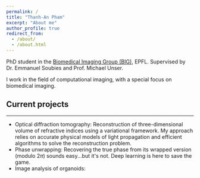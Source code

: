 ```yaml
---
permalink: /
title: "Thanh-An Pham"
excerpt: "About me"
author_profile: true
redirect_from: 
  - /about/
  - /about.html
---
```




PhD student in the [Biomedical Imaging Group (BIG)](https://bigwww.epfl.ch), EPFL.
Supervised by Dr. Emmanuel Soubies and Prof. Michael Unser.

I work in the field of computational imaging, with a special focus on biomedical imaging.


## Current projects
------

* Optical diffraction tomography: 
Reconstruction of three-dimensional volume of refractive indices using a variational framework.
My approach relies on accurate physical models of light propagation and efficient algorithms to solve the reconstruction problem.
* Phase unwrapping:
Recovering the true phase from its wrapped version (modulo 2$\pi$) sounds easy...but it's not. Deep learning is here to save the game.
* Image analysis of organoids:



<!--Here:[My Google scholar website](https://scholar.google.com/citations?user=_ZJ9X0QAAAAJ&hl=fr&authuser=1)

Yep
======


Yup Yup
======

1. Useless list
1. yep


Another Yup
------
Yep
-->

